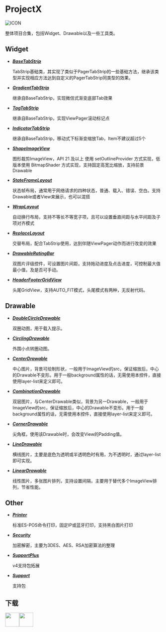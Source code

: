 # ProjectX
![ICON](https://github.com/AlexMofer/ProjectX/blob/master/ProjectX.png)

整体项目合集，包括Widget、Drawable以及一些工具类。
## Widget
- [***BaseTabStrip***](https://github.com/AlexMofer/ProjectX/tree/master/basetabstrip)

    TabStrip基础类，其实现了类似于PagerTabStrip的一些基础方法，继承该类型并实现相应方法达到自定义的PagerTabStrip同类型的效果。
- [***GradientTabStrip***](https://github.com/AlexMofer/ProjectX/tree/master/gradienttabstrip)

    继承自BaseTabStrip，实现微信式渐变底部Tab效果
- [***TagTabStrip***](https://github.com/AlexMofer/ProjectX/tree/master/tagtabstrip)

    继承自BaseTabStrip，实现ViewPager滚动标记点
- [***IndicatorTabStrip***](https://github.com/AlexMofer/ProjectX/tree/master/indicatortabstrip)

    继承自BaseTabStrip，移动式下标渐变缩放Tab，Item不建议超过5个
- [***ShapeImageView***](https://github.com/AlexMofer/ProjectX/tree/master/shapeimageview)

    图形裁剪ImageView，API 21 及以上 使用 setOutlineProvider 方式实现，低版本使用 BitmapShader 方式实现，支持固定高宽比缩放，支持前景Drawable
- [***StateFrameLayout***](https://github.com/AlexMofer/ProjectX/tree/master/stateframelayout)

    状态帧布局，通常用于网络请求的四种状态，普通、载入、错误、空白。支持Drawable或者View来展示，也可以混搭
- [***WrapLayout***](https://github.com/AlexMofer/ProjectX/tree/master/wraplayout)

    自动换行布局，支持不等长不等宽子项，且可以设置垂直间距与水平间距及子项对齐模式
- [***ReplaceLayout***](https://github.com/AlexMofer/ProjectX/tree/master/replacelayout)

    交替布局，配合TabStrip使用，达到伴随ViewPager动作而进行改变的效果
- [***DrawableRatingBar***](https://github.com/AlexMofer/ProjectX/tree/master/drawableratingbar)

    双图片评级控件，可设置图片间距，支持拖动进度及点击进度，可控制最大值最小值，及是否可手动。
- [***HeaderFooterGridView***](https://github.com/AlexMofer/ProjectX/tree/master/headerfootergridview)

    头尾GridView，支持AUTO_FIT模式，头尾模式有两种，无反射代码。

## Drawable
- [***DoubleCircleDrawable***](https://github.com/AlexMofer/ProjectX/tree/master/drawable)

    双圈动图，用于载入提示。
- [***CirclingDrawable***](https://github.com/AlexMofer/ProjectX/tree/master/drawable)

    外围小点转圈动图。
- [***CenterDrawable***](https://github.com/AlexMofer/ProjectX/tree/master/drawable)

    中心图片，背景可绘制形状，一般用于ImageView的src，保证缩放后，中心的Drawable不变形。用于一般background属性的话，无需使用本控件，直接使用layer-list来定义即可。
- [***CombinationDrawable***](https://github.com/AlexMofer/ProjectX/tree/master/drawable)

    双层图片，与CenterDrawable类似，背景为另一Drawable，一般用于ImageView的src，保证缩放后，中心的Drawable不变形。用于一般background属性的话，无需使用本控件，直接使用layer-list来定义即可。
- [***CornerDrawable***](https://github.com/AlexMofer/ProjectX/tree/master/drawable)
    
    尖角框，使用该Drawable时，会改变View的Padding值。
- [***LineDrawable***](https://github.com/AlexMofer/ProjectX/tree/master/drawable)

    横线图片，主要是底色为透明或半透明色时有用，为不透明时，通过layer-list即可实现。
- [***LinearDrawable***](https://github.com/AlexMofer/ProjectX/tree/master/drawable)
    
    线性图片，多张图片排列，支持设置间隔，主要用于替代多个ImageView排列，节省性能。

## Other
- [***Printer***](https://github.com/AlexMofer/ProjectX/tree/master/printer)

    标准ES-POS命令打印，固定IP或蓝牙打印，支持黑白图片打印
- [***Security***](https://github.com/AlexMofer/ProjectX/tree/master/security)

    加密解密，主要为3DES、AES、RSA加密算法的整理
- [***SupportPlus***](https://github.com/AlexMofer/ProjectX/tree/master/supportplus)

    v4支持包拓展
- [***Support***](https://github.com/AlexMofer/ProjectX/tree/master/support)

    支持包

## 下载
[<img src="https://play.google.com/intl/en_us/badges/images/apps/en-play-badge.png" height="45px" />](https://play.google.com/store/apps/details?id=am.project.x)[<img src="https://github.com/AlexMofer/ProjectX/blob/master/release/ic_download.png" height="45px" />](https://github.com/AlexMofer/ProjectX/blob/master/release/ProjectX-2.2.5.apk)